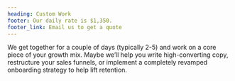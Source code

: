 ```yaml
---
heading: Custom Work
footer: Our daily rate is $1,350.
footer_link: Email us to get a quote
---
```


We get together for a couple of days (typically 2-5) and work on a core piece of your growth mix. Maybe we’ll help you write high-converting copy, restructure your sales funnels, or implement a completely revamped onboarding strategy to help lift retention.
